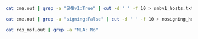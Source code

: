 ~~~bash
cat cme.out | grep -a "SMBv1:True" | cut -d ' ' -f 10 > smbv1_hosts.txt
~~~

~~~bash
cat cme.out | grep -a "signing:False" | cut -d ' ' -f 10 > nosigning_hosts.txt
~~~

~~~bash
cat rdp_msf.out | grep -a "NLA: No"
~~~

